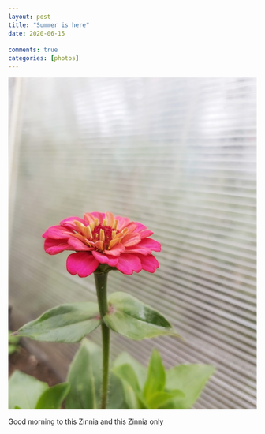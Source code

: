 ```yaml
---
layout: post
title: "Summer is here"
date: 2020-06-15

comments: true
categories: [photos]
---
```


<img src="/assets/images/articles/zinia.jpeg" class="responsive"><br>

Good morning to this Zinnia and this Zinnia only
